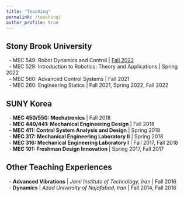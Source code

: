 ```yaml
---
title: "Teaching"
permalink: /teaching/
author_profile: true
---
```


## Stony Brook University
&nbsp; \- MEC 549: Robot Dynamics and Control \| [Fall 2022](/teaching/MEC549) \
&nbsp; \- MEC 529: Introduction to Robotics: Theory and Applications \| Spring 2022 \
&nbsp; \- MEC 560: Advanced Control Systems \| Fall 2021 \
&nbsp; \- MEC 260: Engineering Statics \| Fall 2021, Spring 2022, Fall 2022


## SUNY Korea
&nbsp; \- **MEC 450/550: Mechatronics** \| Fall 2018 \
&nbsp; \- **MEC 440/441: Mechanical Engineering Design** \| Fall 2018 \
&nbsp; \- **MEC 411: Control System Analysis and Design** \| Spring 2018 \
&nbsp; \- **MEC 317: Mechanical Engineering Laboratory II** \| Spring 2018 \
&nbsp; \- **MEC 316: Mechanical Engineering Laboratory I** \| Fall 2017, Fall 2018 \
&nbsp; \- **MEC 101: Freshman Design Innovation** \| Spring 2017, Fall 2017


## Other Teaching Experiences
&nbsp; \- **Advanced Vibrations** \| *Jami Institute of Technology, Iran* \| Fall 2016 \
&nbsp; \- **Dynamics** \| *Azad University of Najafabad, Iran* \| Fall 2014, Fall 2016
